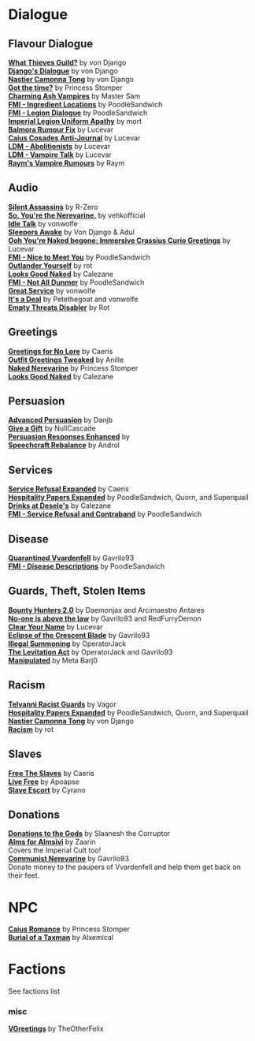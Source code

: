 # Dialogue

## Flavour Dialogue
[**What Thieves Guild?**](https://www.nexusmods.com/morrowind/mods/47728) by von Django  
[**Django's Dialogue**](https://www.nexusmods.com/morrowind/mods/47253) by von Django  
[**Nastier Camonna Tong**](https://www.nexusmods.com/morrowind/mods/22601) by von Django  
[**Got the time?**](http://mw.modhistory.com/download-87-7221) by Princess Stomper  
[**Charming Ash Vampires**](http://mw.modhistory.com/download-4-6217) by Master Sam  
[**FMI - Ingredient Locations**](https://www.nexusmods.com/morrowind/mods/47324) by PoodleSandwich  
[**FMI - Legion Dialogue**](https://www.nexusmods.com/morrowind/mods/47318) by PoodleSandwich  
[**Imperial Legion Uniform Apathy**](https://www.nexusmods.com/morrowind/mods/46024) by mort  
[**Balmora Rumour Fix**](https://www.nexusmods.com/morrowind/mods/47455) by Lucevar  
[**Caius Cosades Anti-Journal**](https://www.nexusmods.com/morrowind/mods/47224) by Lucevar  
[**LDM - Abolitionists**](https://www.nexusmods.com/morrowind/mods/47499) by Lucevar  
[**LDM - Vampire Talk**](https://www.nexusmods.com/morrowind/mods/47556) by Lucevar  
[**Raym's Vampire Rumours**](https://www.wolflore.net/viewtopic.php?f=108&t=2035) by Raym  

## Audio
[**Silent Assassins**](https://www.nexusmods.com/morrowind/mods/44371) by R-Zero  
[**So. You're the Nerevarine.**](https://www.nexusmods.com/morrowind/mods/46896) by vehkofficial  
[**Idle Talk**](https://www.nexusmods.com/morrowind/mods/46948) by vonwolfe  
[**Sleepers Awake**](https://www.nexusmods.com/morrowind/mods/37208) by Von Django & Adul  
[**Ooh You're Naked begone: Immersive Crassius Curio Greetings**](https://www.nexusmods.com/morrowind/mods/47284) by Lucevar  
[**FMI - Nice to Meet You**](https://www.nexusmods.com/morrowind/mods/47329) by PoodleSandwich  
[**Outlander Yourself**](https://www.nexusmods.com/morrowind/mods/45674) by rot  
[**Looks Good Naked**](https://calezane.home.xs4all.nl/mw/mwmods.htm) by Calezane  
[**FMI - Not All Dunmer**](https://www.nexusmods.com/morrowind/mods/47569) by PoodleSandwich  
[**Great Service**](https://www.nexusmods.com/morrowind/mods/47767) by vonwolfe  
[**It's a Deal**](https://www.nexusmods.com/morrowind/mods/47968) by Petethegoat and vonwolfe  
[**Empty Threats Disabler**](https://www.nexusmods.com/morrowind/mods/44671) by Rot  

## Greetings
[**Greetings for No Lore**](https://www.nexusmods.com/morrowind/mods/46063) by Caeris  
[**Outfit Greetings Tweaked**](https://www.nexusmods.com/morrowind/mods/46066) by Anille  
[**Naked Nerevarine**](http://mw.modhistory.com/download-21-7227) by Princess Stomper  
[**Looks Good Naked**](https://calezane.home.xs4all.nl/mw/mwmods.htm) by Calezane  

## Persuasion
[**Advanced Persuasion**](http://mw.modhistory.com/download-53-12143) by Danjb  
[**Give a Gift**](https://www.nexusmods.com/morrowind/mods/46661) by NullCascade  
[**Persuasion Responses Enhanced**](https://www.nexusmods.com/morrowind/mods/312) by  
[**Speechcraft Rebalance**](https://www.nexusmods.com/morrowind/mods/43113) by Androl  

## Services
[**Service Refusal Expanded**](https://www.nexusmods.com/morrowind/mods/45961) by Caeris  
[**Hospitality Papers Expanded**](https://www.nexusmods.com/morrowind/mods/46107) by PoodleSandwich, Quorn, and Superquail  
[**Drinks at Desele's**](https://calezane.home.xs4all.nl/mw/mwmods.htm) by Calezane  
[**FMI - Service Refusal and Contraband**](https://www.nexusmods.com/morrowind/mods/47456) by PoodleSandwich  

## Disease
[**Quarantined Vvardenfell**](https://www.nexusmods.com/morrowind/mods/47335) by Gavrilo93  
[**FMI - Disease Descriptions**](https://www.nexusmods.com/morrowind/mods/47331) by PoodleSandwich  

## Guards, Theft, Stolen Items
[**Bounty Hunters 2.0**](https://www.nexusmods.com/morrowind/mods/43789/) by Daemonjax and Arcimaestro Antares  
[**No-one is above the law**](https://www.nexusmods.com/morrowind/mods/46925/) by Gavrilo93 and RedFurryDemon  
[**Clear Your Name**](https://www.nexusmods.com/morrowind/mods/43786) by Lucevar  
[**Eclipse of the Crescent Blade**](https://www.nexusmods.com/morrowind/mods/47194) by Gavrilo93  
[**Illegal Summoning**](https://www.nexusmods.com/morrowind/mods/47105/) by OperatorJack  
[**The Levitation Act**](https://www.nexusmods.com/morrowind/mods/47345) by OperatorJack and Gavrilo93  
[**Manipulated**](https://www.nexusmods.com/morrowind/mods/47222) by Meta Barj0  

## Racism
[**Telvanni Racist Guards**](http://mw.modhistory.com/download-44-10731) by Vagor  
[**Hospitality Papers Expanded**](https://www.nexusmods.com/morrowind/mods/46107) by PoodleSandwich, Quorn, and Superquail  
[**Nastier Camonna Tong**](https://www.nexusmods.com/morrowind/mods/22601) by von Django  
[**Racism**](https://www.nexusmods.com/morrowind/mods/45674) by rot  

## Slaves
[**Free The Slaves**](https://www.nexusmods.com/morrowind/mods/45191) by Caeris  
[**Live Free**](https://www.nexusmods.com/morrowind/mods/43999) by Apoapse  
[**Slave Escort**](http://mw.modhistory.com/download-37-15579) by Cyrano  

## Donations
[**Donations to the Gods**](http://mw.modhistory.com/download-68-14336) by Slaanesh the Corruptor  
[**Alms for Almsivi**](https://www.nexusmods.com/morrowind/mods/43853) by Zaarin  
Covers the Imperial Cult too!  
[**Communist Nerevarine**](https://www.nexusmods.com/morrowind/mods/46979) by Gavrilo93  
Donate money to the paupers of Vvardenfell and help them get back on their feet. 

# NPC
[**Caius Romance**](http://mw.modhistory.com/download-90-7208) by Princess Stomper  
[**Burial of a Taxman**](https://www.nexusmods.com/morrowind/mods/43962) by Alxemical  

# Factions
See factions list 

### misc
[**VGreetings**](http://mw.modhistory.com/download-42-13335) by TheOtherFelix  
